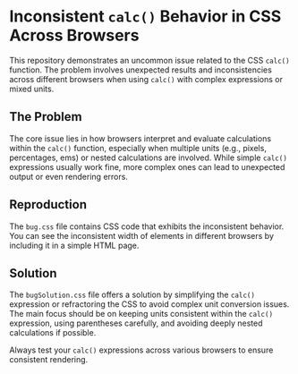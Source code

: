 # Inconsistent `calc()` Behavior in CSS Across Browsers

This repository demonstrates an uncommon issue related to the CSS `calc()` function.  The problem involves unexpected results and inconsistencies across different browsers when using `calc()` with complex expressions or mixed units.

## The Problem

The core issue lies in how browsers interpret and evaluate calculations within the `calc()` function, especially when multiple units (e.g., pixels, percentages, ems) or nested calculations are involved.  While simple `calc()` expressions usually work fine, more complex ones can lead to unexpected output or even rendering errors.

## Reproduction

The `bug.css` file contains CSS code that exhibits the inconsistent behavior. You can see the inconsistent width of elements in different browsers by including it in a simple HTML page.

## Solution

The `bugSolution.css` file offers a solution by simplifying the `calc()` expression or refractoring the CSS to avoid complex unit conversion issues.  The main focus should be on keeping units consistent within the `calc()` expression, using parentheses carefully, and avoiding deeply nested calculations if possible. 

Always test your `calc()` expressions across various browsers to ensure consistent rendering.
